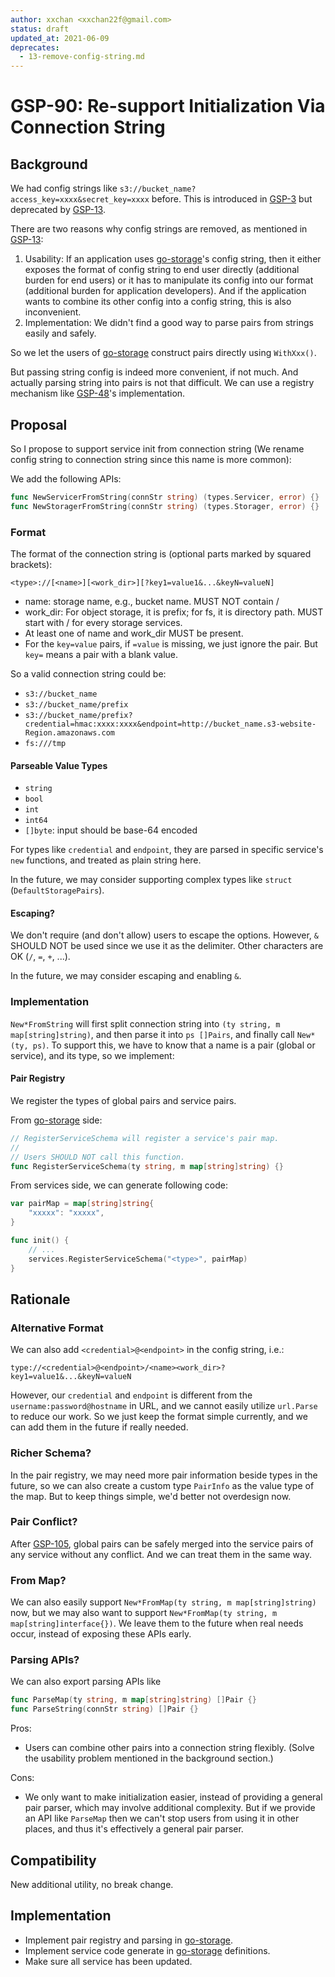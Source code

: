 ```yaml
---
author: xxchan <xxchan22f@gmail.com>
status: draft
updated_at: 2021-06-09
deprecates:
  - 13-remove-config-string.md
---
```


# GSP-90: Re-support Initialization Via Connection String

## Background

We had config strings like `s3://bucket_name?access_key=xxxx&secret_key=xxxx` before. This is introduced in [GSP-3] but deprecated by [GSP-13].

There are two reasons why config strings are removed, as mentioned in [GSP-13]:

1. Usability: If an application uses [go-storage]'s config string, then it either exposes the format of config string to end user directly (additional burden for end users) or it has to manipulate its config into our format (additional burden for application developers). And if the application wants to combine its other config into a config string, this is also inconvenient.
2. Implementation: We didn't find a good way to parse pairs from strings easily and safely.

So we let the users of [go-storage] construct pairs directly using `WithXxx()`. 

But passing string config is indeed more convenient, if not much. And actually parsing string into pairs is not that difficult. We can use a registry mechanism like [GSP-48]'s implementation.

## Proposal

So I propose to support service init from connection string (We rename config string to connection string since this name is more common):

We add the following APIs:
```go
func NewServicerFromString(connStr string) (types.Servicer, error) {}
func NewStoragerFromString(connStr string) (types.Storager, error) {}
```

### Format

The format of the connection string is (optional parts marked by squared brackets):

`<type>://[<name>][<work_dir>][?key1=value1&...&keyN=valueN]`

- name: storage name, e.g., bucket name. MUST NOT contain /
- work_dir: For object storage, it is prefix; for fs, it is directory path. MUST start with / for every storage services.
- At least one of name and work_dir MUST be present.
- For the `key=value` pairs, if `=value` is missing, we just ignore the pair. But `key=` means a pair with a blank value.

So a valid connection string could be:

- `s3://bucket_name`
- `s3://bucket_name/prefix`
- `s3://bucket_name/prefix?credential=hmac:xxxx:xxxx&endpoint=http://bucket_name.s3-website-Region.amazonaws.com`
- `fs:///tmp`

#### Parseable Value Types

- `string`
- `bool`
- `int`
- `int64`
- `[]byte`: input should be base-64 encoded

For types like `credential` and `endpoint`, they are parsed in specific service's `new` functions, and treated as plain string here.


In the future, we may consider supporting complex types like `struct` (`DefaultStoragePairs`).

#### Escaping?

We don't require (and don't allow) users to escape the options. However, `&` SHOULD NOT be used since we use it as the delimiter. Other characters are OK (`/`, `=`, `+`, ...).

In the future, we may consider escaping and enabling `&`.

### Implementation

`New*FromString` will first split connection string into `(ty string, m map[string]string)`, and then parse it into `ps []Pairs`, and finally call `New*(ty, ps)`.
To support this, we have to know that a name is a pair (global or service), and its type, so we implement:

#### Pair Registry

We register the types of global pairs and service pairs.

From [go-storage] side:

```go
// RegisterServiceSchema will register a service's pair map.
//
// Users SHOULD NOT call this function.
func RegisterServiceSchema(ty string, m map[string]string) {}
```

From services side, we can generate following code:

```go
var pairMap = map[string]string{
	"xxxxx": "xxxxx",
}

func init() {
	// ...
	services.RegisterServiceSchema("<type>", pairMap)
}
```

## Rationale

### Alternative Format

We can also add `<credential>@<endpoint>` in the config string, i.e.:

`type://<credential>@<endpoint>/<name><work_dir>?key1=value1&...&keyN=valueN`

However, our `credential` and `endpoint` is different from the `username:password@hostname` in URL, and we cannot easily utilize `url.Parse` to reduce our work. So we just keep the format simple currently, and we can add them in the future if really needed.

### Richer Schema?

In the pair registry, we may need more pair information beside types in the future, so we can also create a custom type `PairInfo` as the value type of the map. But to keep things simple, we'd better not overdesign now.

### Pair Conflict?

After [GSP-105], global pairs can be safely merged into the service pairs of any service without any conflict. And we can treat them in the same way.

### From Map?

We can also easily support `New*FromMap(ty string, m map[string]string)` now, but we may also want to support `New*FromMap(ty string, m map[string]interface{})`. We leave them to the future when real needs occur, instead of exposing these APIs early.

### Parsing APIs?

We can also export parsing APIs like 
```go 
func ParseMap(ty string, m map[string]string) []Pair {} 
func ParseString(connStr string) []Pair {}
```
Pros:
- Users can combine other pairs into a connection string flexibly. (Solve the usability problem mentioned in the background section.)

Cons:
- We only want to make initialization easier, instead of providing a general pair parser, which may involve additional complexity. But if we provide an API like `ParseMap` then we can't stop users from using it in other places, and thus it's effectively a general pair parser.

## Compatibility

New additional utility, no break change.

## Implementation

- Implement pair registry and parsing in [go-storage].
- Implement service code generate in [go-storage] definitions.
- Make sure all service has been updated.


[GSP-3]: ./3-support-service-init-via-config-string.md
[GSP-13]: ./13-remove-config-string.md
[GSP-48]: ./48-service-registry.md
[GSP-105]: ./105-trim-service-pair-prefix.md
[go-storage]: https://github.com/beyondstorage/go-storage
